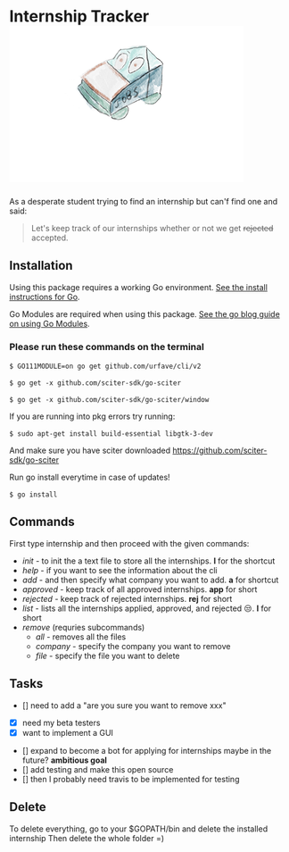 
<h1>Internship Tracker <img src="images/tracker.png"></h1>




As a desperate student trying to find an internship but can'f find one and said:

> Let's keep track of our internships
> whether or not we get ~~rejected~~ accepted.

## Installation

Using this package requires a working Go environment. [See the install instructions for Go](http://golang.org/doc/install.html).

Go Modules are required when using this package. [See the go blog guide on using Go Modules](https://blog.golang.org/using-go-modules).

### Please run these commands on the terminal

```
$ GO111MODULE=on go get github.com/urfave/cli/v2
```
```
$ go get -x github.com/sciter-sdk/go-sciter
```
```
$ go get -x github.com/sciter-sdk/go-sciter/window
```

If you are running into pkg errors try running:
```
$ sudo apt-get install build-essential libgtk-3-dev
``` 
 And make sure you have sciter downloaded
 https://github.com/sciter-sdk/go-sciter

Run go install everytime in case of updates!
```
$ go install
```
## **Commands** 
First type internship and then proceed with the given commands:

  * _init_ - to init the a text file to store all the internships. **l** for the shortcut
  * _help_ - if you want to see the information about the cli
  * _add_ - and then specify what company you want to add. **a** for shortcut
  * _approved_ - keep track of all approved internships. **app** for short
  * _rejected_ - keep track of rejected internships. **rej** for short
  * _list_ - lists all the internships applied, approved, and rejected :unamused:. **l** for short
  * _remove_ (requries subcommands)
    * _all_ - removes all the files
    * _company_ - specify the company you want to remove
    * _file_ - specify the file you want to delete


## Tasks

- [] need to add a "are you sure you want to remove xxx"
- [x] need my beta testers
- [x] want to implement a GUI
- [] expand to become a bot for applying for internships maybe in the future? **ambitious goal**
- [] add testing and make this open source
- [] then I probably need travis to be implemented for testing



## Delete
To delete everything, go to your $GOPATH/bin and delete the installed internship
Then delete the whole folder =)
